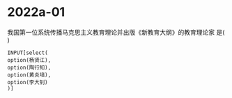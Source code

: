 # 2022a-01
我国第一位系统传播马克思主义教育理论并出版《新教育大纲》的教育理论家
是( )
```meta-bind
INPUT[select(
option(杨贤江),
option(陶行知),
option(黄炎培),
option(李大钊)
)]
```